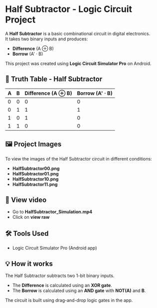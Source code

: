 # Half Subtractor - Logic Circuit Project

A **Half Subtractor** is a basic combinational circuit in digital electronics.  
It takes two binary inputs and produces:  
- **Difference** (A ⊕ B)  
- **Borrow** (A' · B)  

This project was created using **Logic Circuit Simulator Pro** on Android.

## 🧮 Truth Table - Half Subtractor  

| A | B | Difference (A ⊕ B) | Borrow (A' · B) |
|---|---|--------------------|-----------------|
| 0 | 0 | 0                  | 0               |
| 0 | 1 | 1                  | 1               |
| 1 | 0 | 1                  | 0               |
| 1 | 1 | 0                  | 0               |

## 🖼️ Project Images  

To view the images of the Half Subtractor circuit in different conditions:

- **HalfSubtractor00.png**  
- **HalfSubtractor01.png**  
- **HalfSubtractor10.png**  
- **HalfSubtractor11.png**  

## 🎥 View video  

- Go to **HalfSubtractor_Simulation.mp4**  
- Click on **view raw**  

## 🛠️ Tools Used  

- Logic Circuit Simulator Pro (Android app)  

## 💡 How it works  

The Half Subtractor subtracts two 1-bit binary inputs.  
- The **Difference** is calculated using an **XOR gate**.  
- The **Borrow** is calculated using an **AND gate** with **NOT(A)** and **B**.  

The circuit is built using drag-and-drop logic gates in the app.
